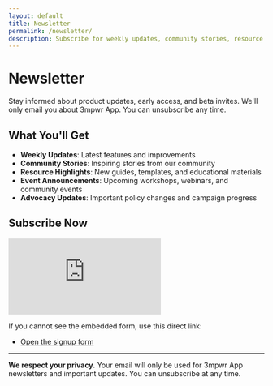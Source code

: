 ```yaml
---
layout: default
title: Newsletter
permalink: /newsletter/
description: Subscribe for weekly updates, community stories, resource highlights, events, and advocacy news from 3mpwr App.
---
```


# Newsletter

Stay informed about product updates, early access, and beta invites. We'll only email you about 3mpwr App. You can unsubscribe any time.

## What You'll Get
- **Weekly Updates**: Latest features and improvements
- **Community Stories**: Inspiring stories from our community
- **Resource Highlights**: New guides, templates, and educational materials
- **Event Announcements**: Upcoming workshops, webinars, and community events
- **Advocacy Updates**: Important policy changes and campaign progress

## Subscribe Now

<div class="newsletter-embed">
  <iframe
    id="newsletter-form"
    title="3mpwr App newsletter signup"
    src="https://docs.google.com/forms/d/e/1FAIpQLSfuItjmtWlUW3L8irmSe8QN129_GJDLAF4f5n-QHPcj_FFoyg/viewform?embedded=true"
    loading="lazy"
    frameborder="0"
    marginheight="0"
    marginwidth="0"
    referrerpolicy="no-referrer"
  >Loading…</iframe>
</div>

<!-- styles moved to assets/css/style.css -->

<script>
(function () {
  var iframe = document.getElementById('newsletter-form');
  if (!iframe) return;
  var firstLoadDone = false;
  iframe.addEventListener('load', function () {
    if (firstLoadDone) {
      iframe.classList.add('newsletter-redirecting');
      // Redirect immediately after submission view loads
      setTimeout(function () { window.location.href = '/'; }, 0);
      return;
    }
    firstLoadDone = true;
  });
})();
</script>

If you cannot see the embedded form, use this direct link:
- [Open the signup form](https://docs.google.com/forms/d/e/1FAIpQLSfuItjmtWlUW3L8irmSe8QN129_GJDLAF4f5n-QHPcj_FFoyg/viewform)

---

**We respect your privacy.** Your email will only be used for 3mpwr App newsletters and important updates. You can unsubscribe at any time.

